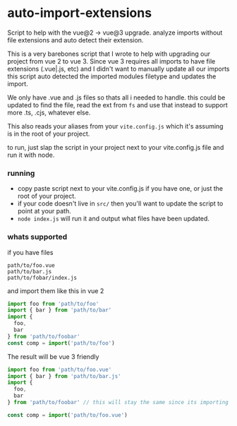 # auto-import-extensions
Script to help with the vue@2 -> vue@3 upgrade. analyze imports without file extensions and auto detect their extension.

This is a very barebones script that I wrote to help with upgrading our project from vue 2 to vue 3. Since vue 3 requires all imports to have file extensions (.vue|.js, etc)
and I didn't want to manually update all our imports this script auto detected the imported modules filetype and updates the import.

We only have .vue and .js files so thats all i needed to handle. this could be updated to find the file, read the ext from `fs` and use that instead to support more .ts, .cjs, whatever else.

This also reads your aliases from your `vite.config.js` which it's assuming is in the root of your project. 

to run, just slap the script in your project next to your vite.config.js file and run it with node.


### running
- copy paste script next to your vite.config.js if you have one, or just the root of your project.
- if your code doesn't live in `src/` then you'll want to update the script to point at your path.
- `node index.js` will run it and output what files have been updated.


### whats supported
if you have files 
```
path/to/foo.vue
path/to/bar.js
path/to/fobar/index.js
```
and import them like this in vue 2
```js
import foo from 'path/to/foo'
import { bar } from 'path/to/bar'
import { 
  foo,
  bar
} from 'path/to/foobar'
const comp = import('path/to/foo')
```

The result will be vue 3 friendly
```js
import foo from 'path/to/foo.vue'
import { bar } from 'path/to/bar.js'
import { 
  foo,
  bar
} from 'path/to/foobar' // this will stay the same since its importing the index.js module.

const comp = import('path/to/foo.vue')
```
